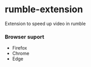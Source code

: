 # rumble-extension

Extension to speed up video in rumble

### Browser suport
- Firefox
- Chrome
- Edge
